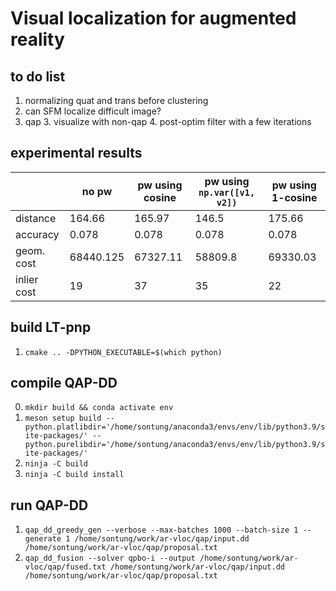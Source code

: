 # Visual localization for augmented reality

## to do list
1. normalizing quat and trans before clustering
3. can SFM localize difficult image?
5. qap
   3. visualize with non-qap
   4. post-optim filter with a few iterations

## experimental results

|             | no pw     | pw using cosine | pw using `np.var([v1, v2])` | pw using 1-cosine |
|-------------|-----------|-----------------|-----------------------------|-------------------|
| distance    | 164.66    | 165.97          | 146.5                       | 175.66            |
| accuracy    | 0.078     | 0.078           | 0.078                       | 0.078             |
| geom. cost  | 68440.125 | 67327.11        | 58809.8                     | 69330.03          |
| inlier cost | 19        | 37              | 35                          | 22                |

## build LT-pnp
1. `cmake .. -DPYTHON_EXECUTABLE=$(which python)`

## compile QAP-DD
0. `mkdir build && conda activate env`
1. `meson setup build --python.platlibdir='/home/sontung/anaconda3/envs/env/lib/python3.9/site-packages/' --python.purelibdir='/home/sontung/anaconda3/envs/env/lib/python3.9/site-packages/'`
2. `ninja -C build`
3. `ninja -C build install`

## run QAP-DD

1. `qap_dd_greedy_gen --verbose --max-batches 1000 --batch-size 1 --generate 1 /home/sontung/work/ar-vloc/qap/input.dd /home/sontung/work/ar-vloc/qap/proposal.txt`
2. `qap_dd_fusion --solver qpbo-i --output /home/sontung/work/ar-vloc/qap/fused.txt /home/sontung/work/ar-vloc/qap/input.dd /home/sontung/work/ar-vloc/qap/proposal.txt`